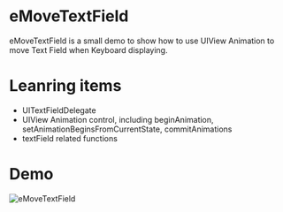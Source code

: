 # eMoveTextField
eMoveTextField is a small demo to show how to use UIView Animation to move Text Field when Keyboard displaying. 

# Leanring items
- UITextFieldDelegate
- UIView Animation control, including beginAnimation, setAnimationBeginsFromCurrentState, commitAnimations
- textField related functions

# Demo
<img src="https://github.com/NightcatWu/eMoveTextField/blob/master/eMoveTextField.gif?raw=true" alt="eMoveTextField" style="max-width:100%;">
